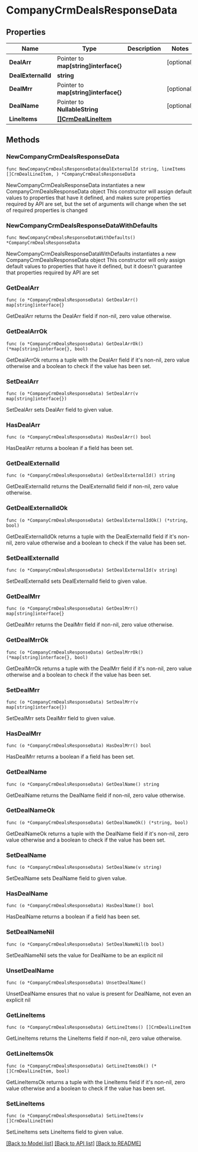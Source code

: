 # CompanyCrmDealsResponseData

## Properties

Name | Type | Description | Notes
------------ | ------------- | ------------- | -------------
**DealArr** | Pointer to **map[string]interface{}** |  | [optional] 
**DealExternalId** | **string** |  | 
**DealMrr** | Pointer to **map[string]interface{}** |  | [optional] 
**DealName** | Pointer to **NullableString** |  | [optional] 
**LineItems** | [**[]CrmDealLineItem**](CrmDealLineItem.md) |  | 

## Methods

### NewCompanyCrmDealsResponseData

`func NewCompanyCrmDealsResponseData(dealExternalId string, lineItems []CrmDealLineItem, ) *CompanyCrmDealsResponseData`

NewCompanyCrmDealsResponseData instantiates a new CompanyCrmDealsResponseData object
This constructor will assign default values to properties that have it defined,
and makes sure properties required by API are set, but the set of arguments
will change when the set of required properties is changed

### NewCompanyCrmDealsResponseDataWithDefaults

`func NewCompanyCrmDealsResponseDataWithDefaults() *CompanyCrmDealsResponseData`

NewCompanyCrmDealsResponseDataWithDefaults instantiates a new CompanyCrmDealsResponseData object
This constructor will only assign default values to properties that have it defined,
but it doesn't guarantee that properties required by API are set

### GetDealArr

`func (o *CompanyCrmDealsResponseData) GetDealArr() map[string]interface{}`

GetDealArr returns the DealArr field if non-nil, zero value otherwise.

### GetDealArrOk

`func (o *CompanyCrmDealsResponseData) GetDealArrOk() (*map[string]interface{}, bool)`

GetDealArrOk returns a tuple with the DealArr field if it's non-nil, zero value otherwise
and a boolean to check if the value has been set.

### SetDealArr

`func (o *CompanyCrmDealsResponseData) SetDealArr(v map[string]interface{})`

SetDealArr sets DealArr field to given value.

### HasDealArr

`func (o *CompanyCrmDealsResponseData) HasDealArr() bool`

HasDealArr returns a boolean if a field has been set.

### GetDealExternalId

`func (o *CompanyCrmDealsResponseData) GetDealExternalId() string`

GetDealExternalId returns the DealExternalId field if non-nil, zero value otherwise.

### GetDealExternalIdOk

`func (o *CompanyCrmDealsResponseData) GetDealExternalIdOk() (*string, bool)`

GetDealExternalIdOk returns a tuple with the DealExternalId field if it's non-nil, zero value otherwise
and a boolean to check if the value has been set.

### SetDealExternalId

`func (o *CompanyCrmDealsResponseData) SetDealExternalId(v string)`

SetDealExternalId sets DealExternalId field to given value.


### GetDealMrr

`func (o *CompanyCrmDealsResponseData) GetDealMrr() map[string]interface{}`

GetDealMrr returns the DealMrr field if non-nil, zero value otherwise.

### GetDealMrrOk

`func (o *CompanyCrmDealsResponseData) GetDealMrrOk() (*map[string]interface{}, bool)`

GetDealMrrOk returns a tuple with the DealMrr field if it's non-nil, zero value otherwise
and a boolean to check if the value has been set.

### SetDealMrr

`func (o *CompanyCrmDealsResponseData) SetDealMrr(v map[string]interface{})`

SetDealMrr sets DealMrr field to given value.

### HasDealMrr

`func (o *CompanyCrmDealsResponseData) HasDealMrr() bool`

HasDealMrr returns a boolean if a field has been set.

### GetDealName

`func (o *CompanyCrmDealsResponseData) GetDealName() string`

GetDealName returns the DealName field if non-nil, zero value otherwise.

### GetDealNameOk

`func (o *CompanyCrmDealsResponseData) GetDealNameOk() (*string, bool)`

GetDealNameOk returns a tuple with the DealName field if it's non-nil, zero value otherwise
and a boolean to check if the value has been set.

### SetDealName

`func (o *CompanyCrmDealsResponseData) SetDealName(v string)`

SetDealName sets DealName field to given value.

### HasDealName

`func (o *CompanyCrmDealsResponseData) HasDealName() bool`

HasDealName returns a boolean if a field has been set.

### SetDealNameNil

`func (o *CompanyCrmDealsResponseData) SetDealNameNil(b bool)`

 SetDealNameNil sets the value for DealName to be an explicit nil

### UnsetDealName
`func (o *CompanyCrmDealsResponseData) UnsetDealName()`

UnsetDealName ensures that no value is present for DealName, not even an explicit nil
### GetLineItems

`func (o *CompanyCrmDealsResponseData) GetLineItems() []CrmDealLineItem`

GetLineItems returns the LineItems field if non-nil, zero value otherwise.

### GetLineItemsOk

`func (o *CompanyCrmDealsResponseData) GetLineItemsOk() (*[]CrmDealLineItem, bool)`

GetLineItemsOk returns a tuple with the LineItems field if it's non-nil, zero value otherwise
and a boolean to check if the value has been set.

### SetLineItems

`func (o *CompanyCrmDealsResponseData) SetLineItems(v []CrmDealLineItem)`

SetLineItems sets LineItems field to given value.



[[Back to Model list]](../README.md#documentation-for-models) [[Back to API list]](../README.md#documentation-for-api-endpoints) [[Back to README]](../README.md)



